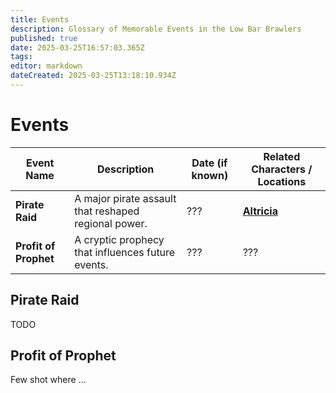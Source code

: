 ```yaml
---
title: Events
description: Glossary of Memorable Events in the Low Bar Brawlers
published: true
date: 2025-03-25T16:57:03.365Z
tags: 
editor: markdown
dateCreated: 2025-03-25T13:18:10.934Z
---
```


# Events

| Event Name         | Description | Date (if known) | Related Characters / Locations |
|--------------------|------------|----------------|--------------------------------|
| **Pirate Raid**   | A major pirate assault that reshaped regional power. | ??? | **[Altricia](/locations/altricia)** |
| **Profit of Prophet** | A cryptic prophecy that influences future events. | ??? | ??? |

## Pirate Raid
TODO 

## Profit of Prophet
Few shot where ...
